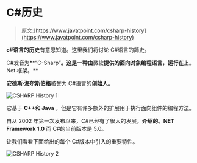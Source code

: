 # C#历史

> 原文:[https://www.javatpoint.com/csharp-history](https://www.javatpoint.com/csharp-history)

**c#语言的历史**有意思知道。这里我们将讨论 C#语言的简史。

C#发音为**“C-Sharp”**。这是一种由**微软**提供的面向对象编程语言，运行在**上。Net 框架。**

**安德斯·海尔斯伯格**被誉为 C#语言的**创始人。**

![CSHARP History 1](../Images/757a8675c962c0280740728c7e2e0c3d.png)

它基于 **C++和 Java** ，但是它有许多额外的扩展用于执行面向组件的编程方法。

自从 2002 年第一次发布以来，C#已经有了很大的发展。**介绍的。NET Framework 1.0** 而 C#的当前版本是 5.0。

让我们看看下面给出的每个 C#版本中引入的重要特性。

![CSHARP History 2](../Images/24ef03167c312fbfc44231e5278e5abe.png)